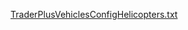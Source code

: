 [TraderPlusVehiclesConfigHelicopters.txt](https://github.com/HelziOfficial/TraderPlusHelicopters/files/10046508/TraderPlusVehiclesConfigHelicopters.txt)
